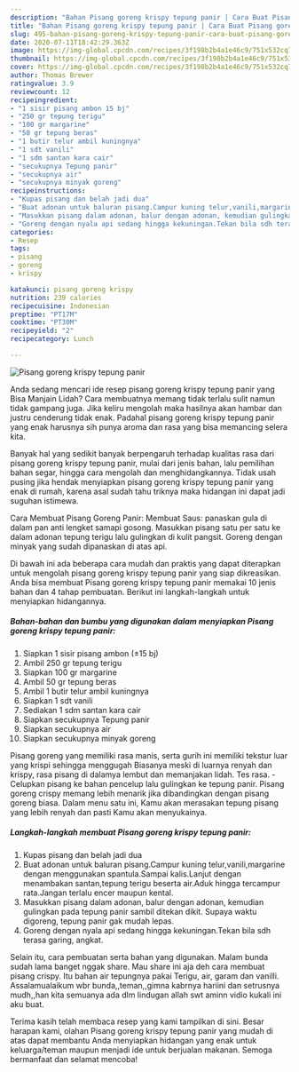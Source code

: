 ```yaml
---
description: "Bahan Pisang goreng krispy tepung panir | Cara Buat Pisang goreng krispy tepung panir Yang Bikin Ngiler"
title: "Bahan Pisang goreng krispy tepung panir | Cara Buat Pisang goreng krispy tepung panir Yang Bikin Ngiler"
slug: 495-bahan-pisang-goreng-krispy-tepung-panir-cara-buat-pisang-goreng-krispy-tepung-panir-yang-bikin-ngiler
date: 2020-07-11T18:42:29.363Z
image: https://img-global.cpcdn.com/recipes/3f198b2b4a1e46c9/751x532cq70/pisang-goreng-krispy-tepung-panir-foto-resep-utama.jpg
thumbnail: https://img-global.cpcdn.com/recipes/3f198b2b4a1e46c9/751x532cq70/pisang-goreng-krispy-tepung-panir-foto-resep-utama.jpg
cover: https://img-global.cpcdn.com/recipes/3f198b2b4a1e46c9/751x532cq70/pisang-goreng-krispy-tepung-panir-foto-resep-utama.jpg
author: Thomas Brewer
ratingvalue: 3.9
reviewcount: 12
recipeingredient:
- "1 sisir pisang ambon 15 bj"
- "250 gr tepung terigu"
- "100 gr margarine"
- "50 gr tepung beras"
- "1 butir telur ambil kuningnya"
- "1 sdt vanili"
- "1 sdm santan kara cair"
- "secukupnya Tepung panir"
- "secukupnya air"
- "secukupnya minyak goreng"
recipeinstructions:
- "Kupas pisang dan belah jadi dua"
- "Buat adonan untuk baluran pisang.Campur kuning telur,vanili,margarine dengan menggunakan spantula.Sampai kalis.Lanjut dengan menambakan santan,tepung terigu beserta air.Aduk hingga tercampur rata.Jangan terlalu encer maupun kental."
- "Masukkan pisang dalam adonan, balur dengan adonan, kemudian gulingkan pada tepung panir sambil ditekan dikit. Supaya waktu digoreng, tepung panir gak mudah lepas."
- "Goreng dengan nyala api sedang hingga kekuningan.Tekan bila sdh terasa garing, angkat."
categories:
- Resep
tags:
- pisang
- goreng
- krispy

katakunci: pisang goreng krispy 
nutrition: 239 calories
recipecuisine: Indonesian
preptime: "PT17M"
cooktime: "PT30M"
recipeyield: "2"
recipecategory: Lunch

---
```



![Pisang goreng krispy tepung panir](https://img-global.cpcdn.com/recipes/3f198b2b4a1e46c9/751x532cq70/pisang-goreng-krispy-tepung-panir-foto-resep-utama.jpg)

Anda sedang mencari ide resep pisang goreng krispy tepung panir yang Bisa Manjain Lidah? Cara membuatnya memang tidak terlalu sulit namun tidak gampang juga. Jika keliru mengolah maka hasilnya akan hambar dan justru cenderung tidak enak. Padahal pisang goreng krispy tepung panir yang enak harusnya sih punya aroma dan rasa yang bisa memancing selera kita.

Banyak hal yang sedikit banyak berpengaruh terhadap kualitas rasa dari pisang goreng krispy tepung panir, mulai dari jenis bahan, lalu pemilihan bahan segar, hingga cara mengolah dan menghidangkannya. Tidak usah pusing jika hendak menyiapkan pisang goreng krispy tepung panir yang enak di rumah, karena asal sudah tahu triknya maka hidangan ini dapat jadi suguhan istimewa.

Cara Membuat Pisang Goreng Panir: Membuat Saus: panaskan gula di dalam pan anti lengket samapi gosong. Masukkan pisang satu per satu ke dalam adonan tepung terigu lalu gulingkan di kulit pangsit. Goreng dengan minyak yang sudah dipanaskan di atas api.


Di bawah ini ada beberapa cara mudah dan praktis yang dapat diterapkan untuk mengolah pisang goreng krispy tepung panir yang siap dikreasikan. Anda bisa membuat Pisang goreng krispy tepung panir memakai 10 jenis bahan dan 4 tahap pembuatan. Berikut ini langkah-langkah untuk menyiapkan hidangannya.

<!--inarticleads1-->

##### Bahan-bahan dan bumbu yang digunakan dalam menyiapkan Pisang goreng krispy tepung panir:

1. Siapkan 1 sisir pisang ambon (±15 bj)
1. Ambil 250 gr tepung terigu
1. Siapkan 100 gr margarine
1. Ambil 50 gr tepung beras
1. Ambil 1 butir telur ambil kuningnya
1. Siapkan 1 sdt vanili
1. Sediakan 1 sdm santan kara cair
1. Siapkan secukupnya Tepung panir
1. Siapkan secukupnya air
1. Siapkan secukupnya minyak goreng


Pisang goreng yang memiliki rasa manis, serta gurih ini memiliki tekstur luar yang krispi sehingga menggugah Biasanya meski di luarnya renyah dan krispy, rasa pisang di dalamya lembut dan memanjakan lidah. Tes rasa. - Celupkan pisang ke bahan pencelup lalu gulingkan ke tepung panir. Pisang goreng crispy memang lebih menarik jika dibandingkan dengan pisang goreng biasa. Dalam menu satu ini, Kamu akan merasakan tepung pisang yang lebih renyah dan pasti Kamu akan menyukainya. 

<!--inarticleads2-->

##### Langkah-langkah membuat Pisang goreng krispy tepung panir:

1. Kupas pisang dan belah jadi dua
1. Buat adonan untuk baluran pisang.Campur kuning telur,vanili,margarine dengan menggunakan spantula.Sampai kalis.Lanjut dengan menambakan santan,tepung terigu beserta air.Aduk hingga tercampur rata.Jangan terlalu encer maupun kental.
1. Masukkan pisang dalam adonan, balur dengan adonan, kemudian gulingkan pada tepung panir sambil ditekan dikit. Supaya waktu digoreng, tepung panir gak mudah lepas.
1. Goreng dengan nyala api sedang hingga kekuningan.Tekan bila sdh terasa garing, angkat.


Selain itu, cara pembuatan serta bahan yang digunakan. Malam bunda sudah lama banget nggak share. Mau share ini aja deh cara membuat pisang crispy. Itu bahan air tepungnya pakai Terigu, air, garam dan vanilli. Assalamualaikum wbr bunda,,teman,,gimna kabrnya hariini dan setrusnya mudh,,han kita semuanya ada dlm lindugan allah swt aminn vidio kukali ini aku buat. 

Terima kasih telah membaca resep yang kami tampilkan di sini. Besar harapan kami, olahan Pisang goreng krispy tepung panir yang mudah di atas dapat membantu Anda menyiapkan hidangan yang enak untuk keluarga/teman maupun menjadi ide untuk berjualan makanan. Semoga bermanfaat dan selamat mencoba!
